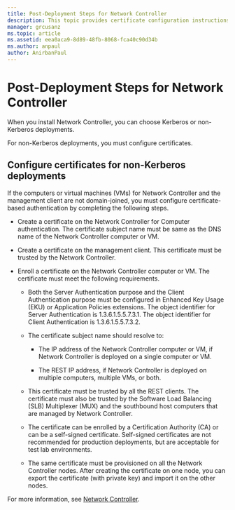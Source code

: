```yaml
---
title: Post-Deployment Steps for Network Controller
description: This topic provides certificate configuration instructions for non-Kerberos deployments of Network Controller in Windows Server 2016 Datacenter.
manager: grcusanz
ms.topic: article
ms.assetid: eea0aca9-8d89-48fb-8068-fca40c90d34b
ms.author: anpaul
author: AnirbanPaul
---
```

# Post-Deployment Steps for Network Controller

When you install Network Controller, you can choose Kerberos or non-Kerberos deployments.

For non\-Kerberos deployments, you must configure certificates.

## Configure certificates for non-Kerberos deployments

If the computers or virtual machines \(VMs\) for Network Controller and the management client are not domain\-joined, you must configure certificate\-based authentication by completing the following steps.

- Create a certificate on the Network Controller for Computer authentication. The certificate subject name must be same as the DNS name of the Network Controller computer or VM.

- Create a certificate on the management client. This certificate must be trusted by the Network Controller.

- Enroll a certificate on the Network Controller computer or VM. The certificate must meet the following requirements.

    -  Both the Server Authentication purpose and the Client Authentication purpose must be configured in Enhanced Key Usage \(EKU\) or Application Policies extensions. The object identifier for Server Authentication is 1.3.6.1.5.5.7.3.1. The object identifier for Client Authentication is 1.3.6.1.5.5.7.3.2.

    - The certificate subject name should resolve to:

        - The IP address of the Network Controller computer or VM, if Network Controller is deployed on a single computer or VM.

        - The REST IP address, if Network Controller is deployed on multiple computers, multiple VMs, or both.

    - This certificate must be trusted by all the REST clients. The certificate must also be trusted by the Software Load Balancing (SLB) Multiplexer (MUX) and the southbound host computers that are managed by Network Controller.

    - The certificate can be enrolled by a Certification Authority (CA) or can be a self-signed certificate. Self-signed certificates are not recommended for production deployments, but are acceptable for test lab environments.

    - The same certificate must be provisioned on all the Network Controller nodes. After creating the certificate on one node, you can export the certificate (with private key) and import it on the other nodes.

For more information, see [Network Controller](Network-Controller.md).
